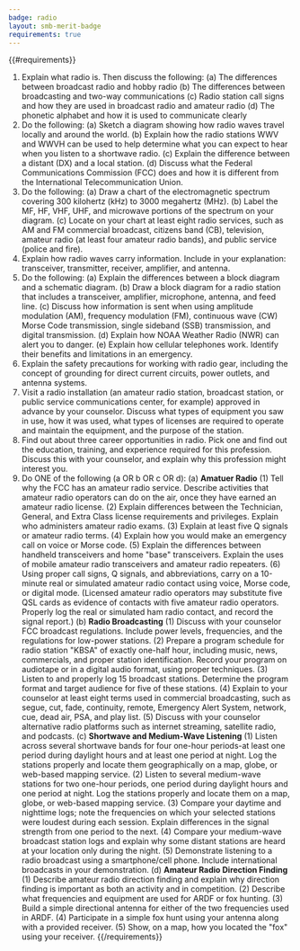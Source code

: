 ```yaml
---
badge: radio
layout: smb-merit-badge
requirements: true
---
```


{{#requirements}}
1. Explain what radio is. Then discuss the following:
    (a) The differences between broadcast radio and hobby radio
    (b) The differences between broadcasting and two-way communications
    (c) Radio station call signs and how they are used in broadcast radio and amateur radio
    (d) The phonetic alphabet and how it is used to communicate clearly
2. Do the following:
    (a) Sketch a diagram showing how radio waves travel locally and around the world.
    (b) Explain how the radio stations WWV and WWVH can be used to help determine what you can expect to hear when you listen to a shortwave radio.
    (c) Explain the difference between a distant (DX) and a local station.
    (d) Discuss what the Federal Communications Commission (FCC) does and how it is different from the International Telecommunication Union.
3. Do the following:
    (a) Draw a chart of the electromagnetic spectrum covering 300 kilohertz (kHz) to 3000 megahertz (MHz).
    (b) Label the MF, HF, VHF, UHF, and microwave portions of the spectrum on your diagram.
    (c) Locate on your chart at least eight radio services, such as AM and FM commercial broadcast, citizens band (CB), television, amateur radio (at least four amateur radio bands), and public service (police and fire).
4. Explain how radio waves carry information. Include in your explanation: transceiver, transmitter, receiver, amplifier, and antenna.
5. Do the following:
    (a) Explain the differences between a block diagram and a schematic diagram.
    (b) Draw a block diagram for a radio station that includes a transceiver, amplifier, microphone, antenna, and feed line.
    (c) Discuss how information is sent when using amplitude modulation (AM), frequency modulation (FM), continuous wave (CW) Morse Code transmission, single sideband (SSB) transmission, and digital transmission.
    (d) Explain how NOAA Weather Radio (NWR) can alert you to danger.
    (e) Explain how cellular telephones work. Identify their benefits and limitations in an emergency.
6. Explain the safety precautions for working with radio gear, including the concept of grounding for direct current circuits, power outlets, and antenna systems.
7. Visit a radio installation (an amateur radio station, broadcast station, or public service communications center, for example) approved in advance by your counselor. Discuss what types of equipment you saw in use, how it was used, what types of licenses are required to operate and maintain the equipment, and the purpose of the station.
8. Find out about three career opportunities in radio. Pick one and find out the education, training, and experience required for this profession. Discuss this with your counselor, and explain why this profession might interest you.
9. Do ONE of the following (a OR b OR c OR d):
    (a) **Amatuer Radio**
        (1) Tell why the FCC has an amateur radio service. Describe activities that amateur radio operators can do on the air, once they have earned an amateur radio license.
        (2) Explain differences between the Technician, General, and Extra Class license requirements and privileges. Explain who administers amateur radio exams.
        (3) Explain at least five Q signals or amateur radio terms.
        (4) Explain how you would make an emergency call on voice or Morse code.
        (5) Explain the differences between handheld transceivers and home "base" transceivers. Explain the uses of mobile amateur radio transceivers and amateur radio repeaters.
        (6) Using proper call signs, Q signals, and abbreviations, carry on a 10-minute real or simulated amateur radio contact using voice, Morse code, or digital mode. (Licensed amateur radio operators may substitute five QSL cards as evidence of contacts with five amateur radio operators. Properly log the real or simulated ham radio contact, and record the signal report.)
    (b) **Radio Broadcasting**
        (1) Discuss with your counselor FCC broadcast regulations. Include power levels, frequencies, and the regulations for low-power stations.
        (2) Prepare a program schedule for radio station "KBSA" of exactly one-half hour, including music, news, commercials, and proper station identification. Record your program on audiotape or in a digital audio format, using proper techniques.
        (3) Listen to and properly log 15 broadcast stations. Determine the program format and target audience for five of these stations.
        (4) Explain to your counselor at least eight terms used in commercial broadcasting, such as segue, cut, fade, continuity, remote, Emergency Alert System, network, cue, dead air, PSA, and play list.
        (5) Discuss with your counselor alternative radio platforms such as internet streaming, satellite radio, and podcasts.
    (c) **Shortwave and Medium-Wave Listening**
        (1) Listen across several shortwave bands for four one-hour periods-at least one period during daylight hours and at least one period at night. Log the stations properly and locate them geographically on a map, globe, or web-based mapping service.
        (2) Listen to several medium-wave stations for two one-hour periods, one period during daylight hours and one period at night. Log the stations properly and locate them on a map, globe, or web-based mapping service.
        (3) Compare your daytime and nighttime logs; note the frequencies on which your selected stations were loudest during each session. Explain differences in the signal strength from one period to the next.
        (4) Compare your medium-wave broadcast station logs and explain why some distant stations are heard at your location only during the night.
        (5) Demonstrate listening to a radio broadcast using a smartphone/cell phone. Include international broadcasts in your demonstration.
    (d) **Amateur Radio Direction Finding**
        (1) Describe amateur radio direction finding and explain why direction finding is important as both an activity and in competition.
        (2) Describe what frequencies and equipment are used for ARDF or fox hunting.
        (3) Build a simple directional antenna for either of the two frequencies used in ARDF.
        (4) Participate in a simple fox hunt using your antenna along with a provided receiver.
        (5) Show, on a map, how you located the "fox" using your receiver.
{{/requirements}}
